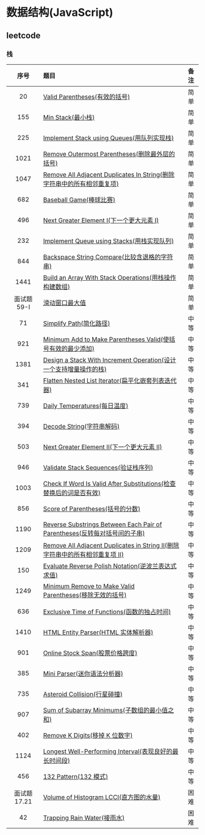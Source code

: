 # 数据结构(JavaScript)

## leetcode

### 栈

| 序号 | 题目 | 备注 |
| :-: | :-- | :-: |
| 20 | [Valid Parentheses(有效的括号)](./Stack/20/README.md) | 简单 |
| 155 | [Min Stack(最小栈)](./Stack/155/README.md) | 简单 |
| 225 | [Implement Stack using Queues(用队列实现栈)](./Stack/225/README.md) | 简单 |
| 1021 | [Remove Outermost Parentheses(删除最外层的括号)](./Stack/1021/README.md) | 简单 |
| 1047 | [Remove All Adjacent Duplicates In String(删除字符串中的所有相邻重复项)](./Stack/1047/README.md) | 简单 |
| 682 | [Baseball Game(棒球比赛)](./Stack/682/README.md) | 简单 |
| 496 | [Next Greater Element I(下一个更大元素 I)](./Stack/496/README.md) | 简单 |
| 232 | [Implement Queue using Stacks(用栈实现队列)](./Stack/232/README.md) | 简单 |
| 844 | [Backspace String Compare(比较含退格的字符串)](./Stack/844/README.md) | 简单 |
| 1441 | [Build an Array With Stack Operations(用栈操作构建数组)](./Stack/1441/README.md) | 简单 |
| 面试题 59-I | [滑动窗口最大值](./Stack/59-I/README.md) | 简单 |
| 71 | [Simplify Path(简化路径)](./Stack/71/README.md) | 中等 |
| 921 | [Minimum Add to Make Parentheses Valid(使括号有效的最少添加)](./Stack/921/README.md) | 中等 |
| 1381 | [Design a Stack With Increment Operation(设计一个支持增量操作的栈)](./Stack/1381/README.md) | 中等 |
| 341 | [Flatten Nested List Iterator(扁平化嵌套列表迭代器)](./Stack/341/README.md) | 中等 |
| 739 | [Daily Temperatures(每日温度)](./Stack/739/README.md) | 中等 |
| 394 | [Decode String(字符串解码)](./Stack/394/README.md) | 中等 |
| 503 | [Next Greater Element II(下一个更大元素 II)](./Stack/503/README.md) | 中等 |
| 946 | [Validate Stack Sequences(验证栈序列)](./Stack/946/README.md) | 中等 |
| 1003 | [Check If Word Is Valid After Substitutions(检查替换后的词是否有效)](./Stack/1003/README.md) | 中等 |
| 856 | [Score of Parentheses(括号的分数)](./Stack/856/README.md) | 中等 |
| 1190 | [Reverse Substrings Between Each Pair of Parentheses(反转每对括号间的子串)](./Stack/1190/README.md) | 中等 |
| 1209 | [Remove All Adjacent Duplicates in String II(删除字符串中的所有相邻重复项 II)](./Stack/1209/README.md) | 中等 |
| 150 | [Evaluate Reverse Polish Notation(逆波兰表达式求值)](./Stack/150/README.md) | 中等 |
| 1249 | [Minimum Remove to Make Valid Parentheses(移除无效的括号)](./Stack/1249/README.md) | 中等 |
| 636 | [Exclusive Time of Functions(函数的独占时间)](./Stack/636/README.md) | 中等 |
| 1410 | [HTML Entity Parser(HTML 实体解析器)](./Stack/1410/README.md) | 中等 |
| 901 | [Online Stock Span(股票价格跨度)](./Stack/901/README.md) | 中等 |
| 385 | [Mini Parser(迷你语法分析器)](./Stack/385/README.md) | 中等 |
| 735 | [Asteroid Collision(行星碰撞)](./Stack/735/README.md) | 中等 |
| 907 | [Sum of Subarray Minimums(子数组的最小值之和)](./Stack/907/README.md) | 中等 |
| 402 | [Remove K Digits(移掉 K 位数字)](./Stack/402/README.md) | 中等 |
| 1124 | [Longest Well-Performing Interval(表现良好的最长时间段)](./Stack/1124/README.md) | 中等 |
| 456 | [132 Pattern(132 模式)](./Stack/456/README.md) | 中等 |
| 面试题 17.21 | [Volume of Histogram LCCI(直方图的水量)](./Stack/17.21/README.md) | 困难 |
| 42 | [ Trapping Rain Water(接雨水)](./Stack/42/README.md) | 困难 |
